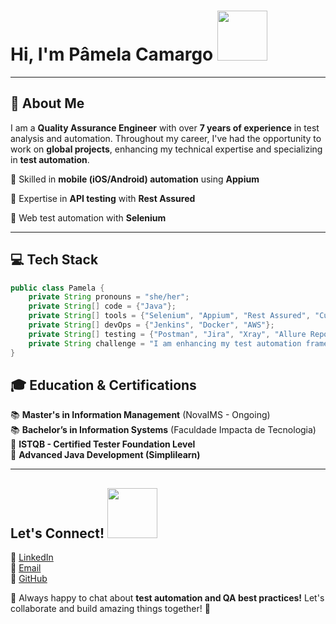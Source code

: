 # Hi, I'm Pâmela Camargo <img src="https://media1.giphy.com/media/v1.Y2lkPTc5MGI3NjExaDlhOGFrdDVvMDc2NGI5NHVwcHU1Ymg2emF3aXNoNGZ6ZXZ1NWo2ciZlcD12MV9pbnRlcm5hbF9naWZfYnlfaWQmY3Q9cw/Fx8fRGgRTCePwvSHsy/giphy.gif" width="80" height="80"/>

---

## 📌 About Me

I am a **Quality Assurance Engineer** with over **7 years of experience** in test analysis and automation. Throughout my career, I've had the opportunity to work on **global projects**, enhancing my technical expertise and specializing in **test automation**.

🔹 Skilled in **mobile (iOS/Android) automation** using **Appium**

🔹 Expertise in **API testing** with **Rest Assured**

🔹 Web test automation with **Selenium**

---

## 💻 Tech Stack

```java
public class Pamela {
    private String pronouns = "she/her";
    private String[] code = {"Java"};
    private String[] tools = {"Selenium", "Appium", "Rest Assured", "Cucumber", "JUnit"};
    private String[] devOps = {"Jenkins", "Docker", "AWS"};
    private String[] testing = {"Postman", "Jira", "Xray", "Allure Report", "SQL"};
    private String challenge = "I am enhancing my test automation frameworks and DevOps integration!";
}
```

## 🎓 Education & Certifications

📚 **Master's in Information Management** (NovaIMS - Ongoing)\
📚 **Bachelor’s in Information Systems** (Faculdade Impacta de Tecnologia)\
📜 **ISTQB - Certified Tester Foundation Level**\
📜 **Advanced Java Development (Simplilearn)**

---

## Let's Connect! <img src="https://media0.giphy.com/media/v1.Y2lkPTc5MGI3NjExOWFldGc4bnF1eHhqMWl4MTcwcTdmbW9peml3Znh6d3lubjV3ZWRqNyZlcD12MV9pbnRlcm5hbF9naWZfYnlfaWQmY3Q9cw/d3mu9bOv2AH2OPsrcp/giphy.gif" width="80" height="80"/>

💼 [LinkedIn](https://www.linkedin.com/in/apamcamargo)\
📧 [Email](mailto\:paamcamargo@hotmail.com)\
📂 [GitHub](https://github.com/apamcamargo)

💬 Always happy to chat about **test automation and QA best practices!** Let's collaborate and build amazing things together! 🚀

